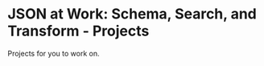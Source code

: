 JSON at Work: Schema, Search, and Transform - Projects
======================================================
Projects for you to work on.
